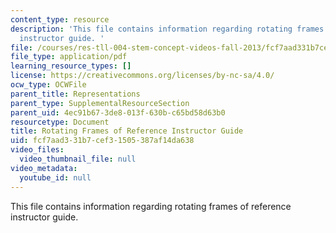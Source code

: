 ```yaml
---
content_type: resource
description: 'This file contains information regarding rotating frames of reference
  instructor guide. '
file: /courses/res-tll-004-stem-concept-videos-fall-2013/fcf7aad331b7cef31505387af14da638_MITRES_TLL-004F13_RotGuide.pdf
file_type: application/pdf
learning_resource_types: []
license: https://creativecommons.org/licenses/by-nc-sa/4.0/
ocw_type: OCWFile
parent_title: Representations
parent_type: SupplementalResourceSection
parent_uid: 4ec91b67-3de8-013f-630b-c65bd58d63b0
resourcetype: Document
title: Rotating Frames of Reference Instructor Guide
uid: fcf7aad3-31b7-cef3-1505-387af14da638
video_files:
  video_thumbnail_file: null
video_metadata:
  youtube_id: null
---
```

This file contains information regarding rotating frames of reference instructor guide. 